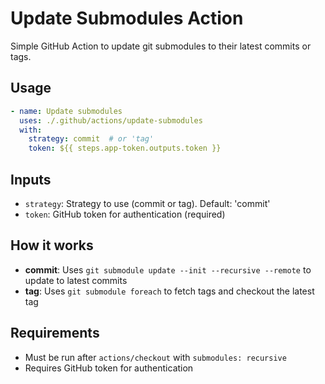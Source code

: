 # Update Submodules Action

Simple GitHub Action to update git submodules to their latest commits or tags.

## Usage

```yaml
- name: Update submodules
  uses: ./.github/actions/update-submodules
  with:
    strategy: commit  # or 'tag'
    token: ${{ steps.app-token.outputs.token }}
```

## Inputs

- `strategy`: Strategy to use (commit or tag). Default: 'commit'
- `token`: GitHub token for authentication (required)

## How it works

- **commit**: Uses `git submodule update --init --recursive --remote` to update to latest commits
- **tag**: Uses `git submodule foreach` to fetch tags and checkout the latest tag

## Requirements

- Must be run after `actions/checkout` with `submodules: recursive`
- Requires GitHub token for authentication
